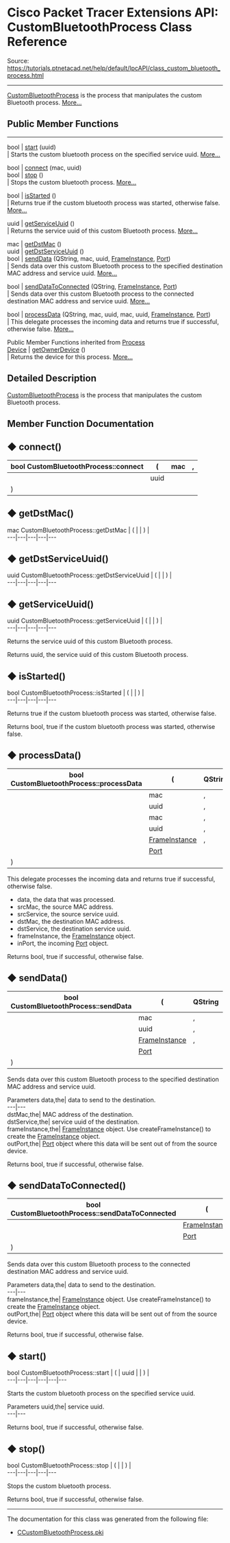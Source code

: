 # Cisco Packet Tracer Extensions API: CustomBluetoothProcess Class Reference

Source: https://tutorials.ptnetacad.net/help/default/IpcAPI/class_custom_bluetooth_process.html

---

[CustomBluetoothProcess](class_custom_bluetooth_process.html "CustomBluetoothProcess is the process that manipulates the custom Bluetooth process.") is the process that manipulates the custom Bluetooth process. [More...](class_custom_bluetooth_process.html#details)

##  Public Member Functions  
  
---  
bool | [start](class_custom_bluetooth_process.html#aae272bf04752a1cba8dffdd6d4024e00) (uuid)  
| Starts the custom bluetooth process on the specified service uuid. [More...](class_custom_bluetooth_process.html#aae272bf04752a1cba8dffdd6d4024e00)  
  
bool | [connect](class_custom_bluetooth_process.html#afb17336b2737037ba12d0482552439b5) (mac, uuid)  
bool | [stop](class_custom_bluetooth_process.html#aa2fbbb34dfb972b3150746e64c381ccf) ()  
| Stops the custom bluetooth process. [More...](class_custom_bluetooth_process.html#aa2fbbb34dfb972b3150746e64c381ccf)  
  
bool | [isStarted](class_custom_bluetooth_process.html#aaac7f3d06d9f5a6a5d1e9fbddeb1f791) ()  
| Returns true if the custom bluetooth process was started, otherwise false. [More...](class_custom_bluetooth_process.html#aaac7f3d06d9f5a6a5d1e9fbddeb1f791)  
  
uuid | [getServiceUuid](class_custom_bluetooth_process.html#a6584cab956b417bfa7cd13369e281fb6) ()  
| Returns the service uuid of this custom Bluetooth process. [More...](class_custom_bluetooth_process.html#a6584cab956b417bfa7cd13369e281fb6)  
  
mac | [getDstMac](class_custom_bluetooth_process.html#a38f5b2faf3de5bda60c7b9228c307b99) ()  
uuid | [getDstServiceUuid](class_custom_bluetooth_process.html#a95f0c3723b842bf007595f54305492b1) ()  
bool | [sendData](class_custom_bluetooth_process.html#a31fa0f25ecb303572190e9130ef5c7dd) (QString, mac, uuid, [FrameInstance](class_frame_instance.html), [Port](class_port.html))  
| Sends data over this custom Bluetooth process to the specified destination MAC address and service uuid. [More...](class_custom_bluetooth_process.html#a31fa0f25ecb303572190e9130ef5c7dd)  
  
bool | [sendDataToConnected](class_custom_bluetooth_process.html#a5dd141449d27887945547dbc9ba08b68) (QString, [FrameInstance](class_frame_instance.html), [Port](class_port.html))  
| Sends data over this custom Bluetooth process to the connected destination MAC address and service uuid. [More...](class_custom_bluetooth_process.html#a5dd141449d27887945547dbc9ba08b68)  
  
bool | [processData](class_custom_bluetooth_process.html#a65d0089b41ab368afccd808e341b564d) (QString, mac, uuid, mac, uuid, [FrameInstance](class_frame_instance.html), [Port](class_port.html))  
| This delegate processes the incoming data and returns true if successful, otherwise false. [More...](class_custom_bluetooth_process.html#a65d0089b41ab368afccd808e341b564d)  
  
Public Member Functions inherited from [Process](class_process.html)  
[Device](class_device.html) | [getOwnerDevice](class_process.html#a9cc34f553b0325e0f4074301fd36b77b) ()  
| Returns the device for this process. [More...](class_process.html#a9cc34f553b0325e0f4074301fd36b77b)  
  
  
## Detailed Description

[CustomBluetoothProcess](class_custom_bluetooth_process.html "CustomBluetoothProcess is the process that manipulates the custom Bluetooth process.") is the process that manipulates the custom Bluetooth process. 

## Member Function Documentation

## ◆ connect()

bool CustomBluetoothProcess::connect  | ( | mac  | ,   
---|---|---|---  
|  | uuid  |   
| ) | |   
  
## ◆ getDstMac()

mac CustomBluetoothProcess::getDstMac  | ( | | ) |   
---|---|---|---|---  
  
## ◆ getDstServiceUuid()

uuid CustomBluetoothProcess::getDstServiceUuid  | ( | | ) |   
---|---|---|---|---  
  
## ◆ getServiceUuid()

uuid CustomBluetoothProcess::getServiceUuid  | ( | | ) |   
---|---|---|---|---  
  
Returns the service uuid of this custom Bluetooth process. 

Returns
    uuid, the service uuid of this custom Bluetooth process. 

## ◆ isStarted()

bool CustomBluetoothProcess::isStarted  | ( | | ) |   
---|---|---|---|---  
  
Returns true if the custom bluetooth process was started, otherwise false. 

Returns
    bool, true if the custom bluetooth process was started, otherwise false. 

## ◆ processData()

bool CustomBluetoothProcess::processData  | ( | QString  | ,   
---|---|---|---  
|  | mac  | ,   
|  | uuid  | ,   
|  | mac  | ,   
|  | uuid  | ,   
|  | [FrameInstance](class_frame_instance.html) | ,   
|  | [Port](class_port.html) |   
| ) | |   
  
This delegate processes the incoming data and returns true if successful, otherwise false. 

  * data, the data that was processed. 
  * srcMac, the source MAC address. 
  * srcService, the source service uuid. 
  * dstMac, the destination MAC address. 
  * dstService, the destination service uuid. 
  * frameInstance, the [FrameInstance](class_frame_instance.html "FrameInstance holds traffic details such as PDUs, ports, etc.") object. 
  * inPort, the incoming [Port](class_port.html "Port holds and manipulates the ports on devices.") object.



Returns
    bool, true if successful, otherwise false. 

## ◆ sendData()

bool CustomBluetoothProcess::sendData  | ( | QString  | ,   
---|---|---|---  
|  | mac  | ,   
|  | uuid  | ,   
|  | [FrameInstance](class_frame_instance.html) | ,   
|  | [Port](class_port.html) |   
| ) | |   
  
Sends data over this custom Bluetooth process to the specified destination MAC address and service uuid. 

Parameters
     data,the| data to send to the destination.   
---|---  
dstMac,the| MAC address of the destination.   
dstService,the| service uuid of the destination.   
frameInstance,the| [FrameInstance](class_frame_instance.html "FrameInstance holds traffic details such as PDUs, ports, etc.") object. Use createFrameInstance() to create the [FrameInstance](class_frame_instance.html "FrameInstance holds traffic details such as PDUs, ports, etc.") object.   
outPort,the| [Port](class_port.html "Port holds and manipulates the ports on devices.") object where this data will be sent out of from the source device.  
  
Returns
    bool, true if successful, otherwise false. 

## ◆ sendDataToConnected()

bool CustomBluetoothProcess::sendDataToConnected  | ( | QString  | ,   
---|---|---|---  
|  | [FrameInstance](class_frame_instance.html) | ,   
|  | [Port](class_port.html) |   
| ) | |   
  
Sends data over this custom Bluetooth process to the connected destination MAC address and service uuid. 

Parameters
     data,the| data to send to the destination.   
---|---  
frameInstance,the| [FrameInstance](class_frame_instance.html "FrameInstance holds traffic details such as PDUs, ports, etc.") object. Use createFrameInstance() to create the [FrameInstance](class_frame_instance.html "FrameInstance holds traffic details such as PDUs, ports, etc.") object.   
outPort,the| [Port](class_port.html "Port holds and manipulates the ports on devices.") object where this data will be sent out of from the source device.  
  
Returns
    bool, true if successful, otherwise false. 

## ◆ start()

bool CustomBluetoothProcess::start  | ( | uuid  | | ) |   
---|---|---|---|---|---  
  
Starts the custom bluetooth process on the specified service uuid. 

Parameters
     uuid,the| service uuid.  
---|---  
  
Returns
    bool, true if successful, otherwise false. 

## ◆ stop()

bool CustomBluetoothProcess::stop  | ( | | ) |   
---|---|---|---|---  
  
Stops the custom bluetooth process. 

Returns
    bool, true if successful, otherwise false. 

* * *

The documentation for this class was generated from the following file:

  * [CCustomBluetoothProcess.pki](_c_custom_bluetooth_process_8pki.html)


